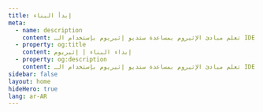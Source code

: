 ```yaml
---
title: إبدأ البناء
meta:
  - name: description
    content: تعلم مبادئ الإثيروم بمساعدة ستديو إثيريوم بإستخدام الـ IDE الخاص بنا والذي يسمح ببناء واختبار العقود الذكية.
  - property: og:title
    content: إبداء البناء | إثيريوم
  - property: og:description
    content: تعلم مبادئ الإثيروم بمساعدة ستديو إثيريوم بإستخدام الـ IDE الخاص بنا والذي يسمح ببناء واختبار العقود الذكية.
sidebar: false
layout: home
hideHero: true
lang: ar-AR
---
```


<BuildPage />
